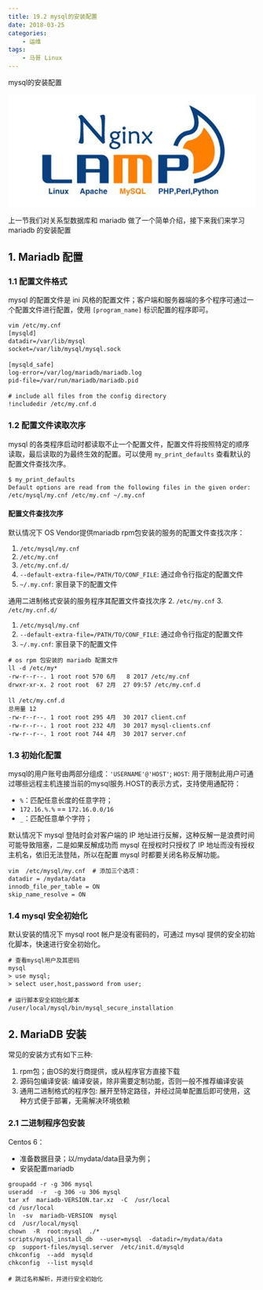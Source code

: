 ```yaml
---
title: 19.2 mysql的安装配置
date: 2018-03-25
categories:
    - 运维
tags:
    - 马哥 Linux
---
```


mysql的安装配置

![linux-mt](/images/linux_mt/linux_mt1.jpg)
<!-- more -->

上一节我们对关系型数据库和 mariadb 做了一个简单介绍，接下来我们来学习 mariadb 的安装配置

##  1. Mariadb 配置
### 1.1 配置文件格式

mysql 的配置文件是 ini 风格的配置文件；客户端和服务器端的多个程序可通过一个配置文件进行配置，使用 `[program_name]` 标识配置的程序即可。

```
vim /etc/my.cnf
[mysqld]
datadir=/var/lib/mysql
socket=/var/lib/mysql/mysql.sock

[mysqld_safe]
log-error=/var/log/mariadb/mariadb.log
pid-file=/var/run/mariadb/mariadb.pid

# include all files from the config directory
!includedir /etc/my.cnf.d
```

### 1.2 配置文件读取次序
mysql 的各类程序启动时都读取不止一个配置文件，配置文件将按照特定的顺序读取，最后读取的为最终生效的配置。可以使用 `my_print_defaults` 查看默认的配置文件查找次序。

```
$ my_print_defaults
Default options are read from the following files in the given order:
/etc/mysql/my.cnf /etc/my.cnf ~/.my.cnf
```

#### 配置文件查找次序        
默认情况下 OS Vendor提供mariadb rpm包安装的服务的配置文件查找次序：  
1. `/etc/mysql/my.cnf`
2. `/etc/my.cnf`
3. `/etc/my.cnf.d/`
4. `--default-extra-file=/PATH/TO/CONF_FILE`: 通过命令行指定的配置文件
5. `~/.my.cnf`: 家目录下的配置文件

通用二进制格式安装的服务程序其配置文件查找次序
2. `/etc/my.cnf`
3. `/etc/my.cnf.d/`
1. `/etc/mysql/my.cnf`
4. `--default-extra-file=/PATH/TO/CONF_FILE`: 通过命令行指定的配置文件
5. `~/.my.cnf`: 家目录下的配置文件

```
# os rpm 包安装的 mariadb 配置文件
ll -d /etc/my*
-rw-r--r--. 1 root root 570 6月   8 2017 /etc/my.cnf
drwxr-xr-x. 2 root root  67 2月  27 09:57 /etc/my.cnf.d

ll /etc/my.cnf.d
总用量 12
-rw-r--r--. 1 root root 295 4月  30 2017 client.cnf
-rw-r--r--. 1 root root 232 4月  30 2017 mysql-clients.cnf
-rw-r--r--. 1 root root 744 4月  30 2017 server.cnf
```


### 1.3 初始化配置
mysql的用户账号由两部分组成：`'USERNAME'@'HOST'`; `HOST`: 用于限制此用户可通过哪些远程主机连接当前的mysql服务.HOST的表示方式，支持使用通配符：
- `%`：匹配任意长度的任意字符；
- `172.16.%.%` == `172.16.0.0/16`
- `_`：匹配任意单个字符；

默认情况下 mysql 登陆时会对客户端的 IP 地址进行反解，这种反解一是浪费时间可能导致阻塞，二是如果反解成功而 mysql 在授权时只授权了 IP 地址而没有授权主机名，依旧无法登陆，所以在配置 mysql 时都要关闭名称反解功能。

```
vim  /etc/mysql/my.cnf  # 添加三个选项：
datadir = /mydata/data
innodb_file_per_table = ON
skip_name_resolve = ON
```

### 1.4 mysql 安全初始化
默认安装的情况下 mysql root 帐户是没有密码的，可通过 mysql 提供的安全初始化脚本，快速进行安全初始化。
```
# 查看mysql用户及其密码
mysql
> use mysql;
> select user,host,password from user;

# 运行脚本安全初始化脚本
/user/local/mysql/bin/mysql_secure_installation
```


## 2. MariaDB 安装
常见的安装方式有如下三种:
1. rpm包；由OS的发行商提供，或从程序官方直接下载
2. 源码包编译安装: 编译安装，除非需要定制功能，否则一般不推荐编译安装
3. 通用二进制格式的程序包: 展开至特定路径，并经过简单配置后即可使用，这种方式便于部署，无需解决环境依赖

### 2.1 二进制程序包安装
Centos 6：
- 准备数据目录；以/mydata/data目录为例；
- 安装配置mariadb

```                
groupadd -r -g 306 mysql
useradd  -r  -g 306 -u 306 mysql
tar xf  mariadb-VERSION.tar.xz  -C  /usr/local
cd /usr/local
ln  -sv  mariadb-VERSION  mysql
cd  /usr/local/mysql
chown  -R  root:mysql  ./*
scripts/mysql_install_db  --user=mysql  -datadir=/mydata/data
cp  support-files/mysql.server  /etc/init.d/mysqld
chkconfig  --add  mysqld
chkconfig  --list mysqld

# 跳过名称解析，并进行安全初始化
```
